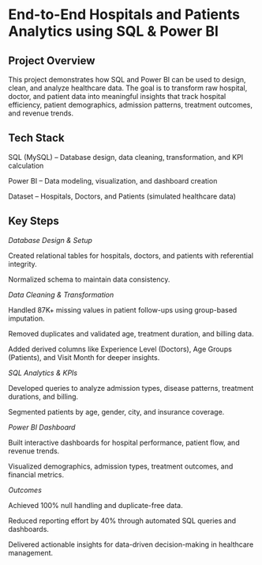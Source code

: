 # End-to-End Hospitals and Patients Analytics using SQL & Power BI
## Project Overview

This project demonstrates how SQL and Power BI can be used to design, clean, and analyze healthcare data. The goal is to transform raw hospital, doctor, and patient data into meaningful insights that track hospital efficiency, patient demographics, admission patterns, treatment outcomes, and revenue trends.

## Tech Stack

SQL (MySQL) – Database design, data cleaning, transformation, and KPI calculation

Power BI – Data modeling, visualization, and dashboard creation

Dataset – Hospitals, Doctors, and Patients (simulated healthcare data)

## Key Steps

*Database Design & Setup*

Created relational tables for hospitals, doctors, and patients with referential integrity.

Normalized schema to maintain data consistency.

*Data Cleaning & Transformation*

Handled 87K+ missing values in patient follow-ups using group-based imputation.

Removed duplicates and validated age, treatment duration, and billing data.

Added derived columns like Experience Level (Doctors), Age Groups (Patients), and Visit Month for deeper insights.

*SQL Analytics & KPIs*

Developed queries to analyze admission types, disease patterns, treatment durations, and billing.

Segmented patients by age, gender, city, and insurance coverage.

*Power BI Dashboard*

Built interactive dashboards for hospital performance, patient flow, and revenue trends.

Visualized demographics, admission types, treatment outcomes, and financial metrics.

*Outcomes*

Achieved 100% null handling and duplicate-free data.

Reduced reporting effort by 40% through automated SQL queries and dashboards.

Delivered actionable insights for data-driven decision-making in healthcare management.
